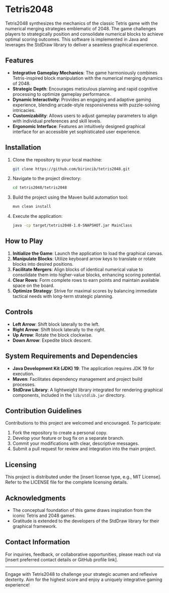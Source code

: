 # Tetris2048

Tetris2048 synthesizes the mechanics of the classic Tetris game with the numerical merging strategies emblematic of 2048. The game challenges players to strategically position and consolidate numerical blocks to achieve optimal scoring outcomes. This software is implemented in Java and leverages the StdDraw library to deliver a seamless graphical experience.

## Features

- **Integrative Gameplay Mechanics**: The game harmoniously combines Tetris-inspired block manipulation with the numerical merging dynamics of 2048.
- **Strategic Depth**: Encourages meticulous planning and rapid cognitive processing to optimize gameplay performance.
- **Dynamic Interactivity**: Provides an engaging and adaptive gaming experience, blending arcade-style responsiveness with puzzle-solving intricacies.
- **Customizability**: Allows users to adjust gameplay parameters to align with individual preferences and skill levels.
- **Ergonomic Interface**: Features an intuitively designed graphical interface for an accessible yet sophisticated user experience.

## Installation

1. Clone the repository to your local machine:
   ```bash
   git clone https://github.com/birincib/tetris2048.git
   ```

2. Navigate to the project directory:
   ```bash
   cd tetris2048/tetris2048
   ```

3. Build the project using the Maven build automation tool:
   ```bash
   mvn clean install
   ```

4. Execute the application:
   ```bash
   java -cp target/tetris2048-1.0-SNAPSHOT.jar MainClass
   ```

## How to Play

1. **Initialize the Game**: Launch the application to load the graphical canvas.
2. **Manipulate Blocks**: Utilize keyboard arrow keys to translate or rotate blocks into desired positions.
3. **Facilitate Mergers**: Align blocks of identical numerical value to consolidate them into higher-value blocks, enhancing scoring potential.
4. **Clear Rows**: Form complete rows to earn points and maintain available space on the board.
5. **Optimize Strategy**: Strive for maximal scores by balancing immediate tactical needs with long-term strategic planning.

## Controls

- **Left Arrow**: Shift block laterally to the left.
- **Right Arrow**: Shift block laterally to the right.
- **Up Arrow**: Rotate the block clockwise.
- **Down Arrow**: Expedite block descent.

## System Requirements and Dependencies

- **Java Development Kit (JDK) 19**: The application requires JDK 19 for execution.
- **Maven**: Facilitates dependency management and project build processes.
- **StdDraw Library**: A lightweight library integrated for rendering graphical components, included in the `lib/stdlib.jar` directory.

## Contribution Guidelines

Contributions to this project are welcomed and encouraged. To participate:

1. Fork the repository to create a personal copy.
2. Develop your feature or bug fix on a separate branch.
3. Commit your modifications with clear, descriptive messages.
4. Submit a pull request for review and integration into the main project.

## Licensing

This project is distributed under the [insert license type, e.g., MIT License]. Refer to the LICENSE file for the complete licensing details.

## Acknowledgments

- The conceptual foundation of this game draws inspiration from the iconic Tetris and 2048 games.
- Gratitude is extended to the developers of the StdDraw library for their graphical framework.

## Contact Information

For inquiries, feedback, or collaborative opportunities, please reach out via [insert preferred contact details or GitHub profile link].

---

Engage with Tetris2048 to challenge your strategic acumen and reflexive dexterity. Aim for the highest score and enjoy a uniquely integrative gaming experience!

